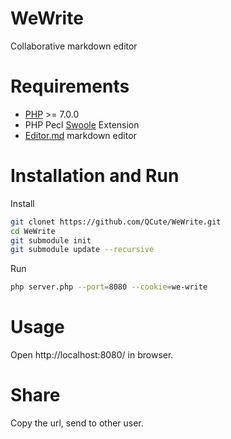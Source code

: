 
# WeWrite
Collaborative markdown editor

# Requirements
* [PHP](https://github.com/php) >= 7.0.0
* PHP Pecl [Swoole](https://github.com/swoole) Extension
* [Editor.md](https://github.com/pandao/editor.md) markdown editor

# Installation and Run

Install
```sh
git clonet https://github.com/QCute/WeWrite.git
cd WeWrite
git submodule init
git submodule update --recursive
```

Run
```sh
php server.php --port=8080 --cookie=we-write
```

# Usage
Open http://localhost:8080/ in browser.

# Share
Copy the url, send to other user.
